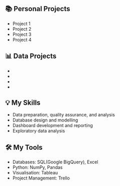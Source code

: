 ## 📚 Personal Projects 
* Project 1
* Project 2
* Project 3
* Project 4

## 📊 Data Projects

* [SQL + Tableau: Popular Movies of IMDB ]:(https://github.com/ronaldxu/SQL-PopularMoviesOfIMDB)
* [SQL + Tableau: Video Game Sales]:(https://github.com/ronaldxu/SQL-VideoGameSales)
* [SQL + Tableau: Netflix TV Shows and Movies]:(https://github.com/ronaldxu/SQL-NetflixTVShowsAndMovies)
* [SQL + Tableau: Key Indicators of Heart Disease]:(https://github.com/ronaldxu/SQL-HeartDisease)

## 💡 My Skills
* Data preparation, quality assurance, and analysis
* Database design and modelling
* Dashboard development and reporting
* Exploratory data analysis

## 🛠️ My Tools
* Databases: SQL(Google BigQuery), Excel
* Python: NumPy, Pandas
* Visualisation: Tableau
* Project Management: Trello
